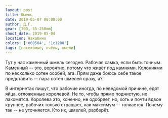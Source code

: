 ```yaml
---
layout: post
title: Шмель
date: 2019-05-07 00:00:00
author: Д.Г.
gear: [70D, 55-250mm]
shoot_date: 2019-05-04
location: Нахабино
colors: ['060504', '1c1208']
tags: [насекомые, пчёлы, шмели]
---
```

Тут у нас каменный шмель сегодня. Рабочая самка, если быть точным. Каменный -- это, вероятно, потому что живёт под камнями. Колониями по несколько сотен особей, ага. Прям даже боюсь себе такое представить -- пара сотен шмелей сразу, а?

В интернетах пишут, что рабочие иногда, по неведомой причине, едят яйца, отложенные королевой. Не то, чтобы прямо подчистую, но лакомятся. Королева это, конечно, не одобряет, но, хоть и почти вдвое крупнее, рабочих только стращает, как максимум -- толкается. Почему так -- не уточняется. Кто их, шмелей, разберёт.
